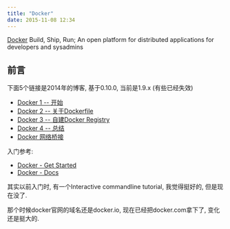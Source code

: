 ```yaml
---
title: "Docker"
date: 2015-11-08 12:34
---
```


[Docker](https://www.docker.com/) Build, Ship, Run; An open platform for distributed applications for developers and sysadmins

## 前言 ##

下面5个链接是2014年的博客, 基于0.10.0, 当前是1.9.x (有些已经失效)

* [Docker 1 -- 开始](http://blog.tankywoo.com/docker/2014/05/08/docker-1-start.html)
* [Docker 2 -- 关于Dockerfile](http://blog.tankywoo.com/docker/2014/05/08/docker-2-dockerfile.html)
* [Docker 3 -- 自建Docker Registry](http://blog.tankywoo.com/docker/2014/05/08/docker-3-docker-registry.html)
* [Docker 4 -- 总结](http://blog.tankywoo.com/docker/2014/05/08/docker-4-summary.html)
* [Docker 网络桥接](http://blog.tankywoo.com/2014/12/22/docker-bridge-network.html)

入门参考:

* [Docker - Get Started](http://docs.docker.com/linux/started/)
* [Docker - Docs](https://docs.docker.com/)

其实以前入门时, 有一个Interactive commandline tutorial, 我觉得挺好的, 但是现在没了.

那个时候docker官网的域名还是docker.io, 现在已经把docker.com拿下了, 变化还是挺大的.
